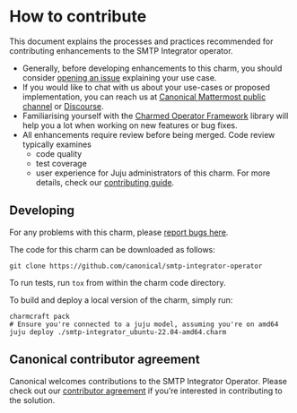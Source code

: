 # How to contribute

This document explains the processes and practices recommended for contributing enhancements to the SMTP Integrator operator.

* Generally, before developing enhancements to this charm, you should consider [opening an issue](https://github.com/canonical/smtp-integrator-operator/issues) explaining your use case.
* If you would like to chat with us about your use-cases or proposed implementation, you can reach us at [Canonical Mattermost public channel](https://chat.charmhub.io/charmhub/channels/charm-dev) or [Discourse](https://discourse.charmhub.io/).
* Familiarising yourself with the [Charmed Operator Framework](https://juju.is/docs/sdk) library will help you a lot when working on new features or bug fixes.
* All enhancements require review before being merged. Code review typically examines
  * code quality
  * test coverage
  * user experience for Juju administrators of this charm.
For more details, check our [contributing guide](https://github.com/canonical/is-charms-contributing-guide/blob/main/CONTRIBUTING.md).

## Developing

For any problems with this charm, please [report bugs here](https://github.com/canonical/smtp-integrator-operator/issues).

The code for this charm can be downloaded as follows:

```
git clone https://github.com/canonical/smtp-integrator-operator
```

To run tests, run `tox` from within the charm code directory.

To build and deploy a local version of the charm, simply run:

```
charmcraft pack
# Ensure you're connected to a juju model, assuming you're on amd64
juju deploy ./smtp-integrator_ubuntu-22.04-amd64.charm
```

## Canonical contributor agreement

Canonical welcomes contributions to the SMTP Integrator Operator. Please check out our [contributor agreement](https://ubuntu.com/legal/contributors) if you’re interested in contributing to the solution.
